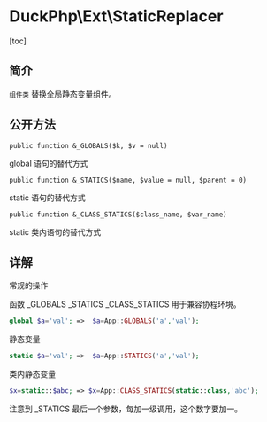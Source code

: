 # DuckPhp\Ext\StaticReplacer
[toc]

## 简介

`组件类` 替换全局静态变量组件。 

## 公开方法

    public function &_GLOBALS($k, $v = null)
global 语句的替代方式

    public function &_STATICS($name, $value = null, $parent = 0)
static 语句的替代方式

    public function &_CLASS_STATICS($class_name, $var_name)
static 类内语句的替代方式

## 详解

常规的操作



函数 _GLOBALS _STATICS _CLASS_STATICS 用于兼容协程环境。

```php
global $a='val'; =>  $a=App::GLOBALS('a','val');
```
静态变量 
```php
static $a='val'; =>  $a=App::STATICS('a','val');
```
类内静态变量
```php
$x=static::$abc; => $x=App::CLASS_STATICS(static::class,'abc');

```
注意到 _STATICS 最后一个参数，每加一级调用，这个数字要加一。




